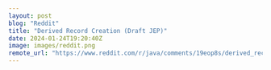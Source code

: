 ```yaml
---
layout: post
blog: "Reddit"
title: "Derived Record Creation (Draft JEP)"
date: 2024-01-24T19:20:40Z
image: images/reddit.png
remote_url: "https://www.reddit.com/r/java/comments/19eop8s/derived_record_creation_draft_jep/"
---
```

